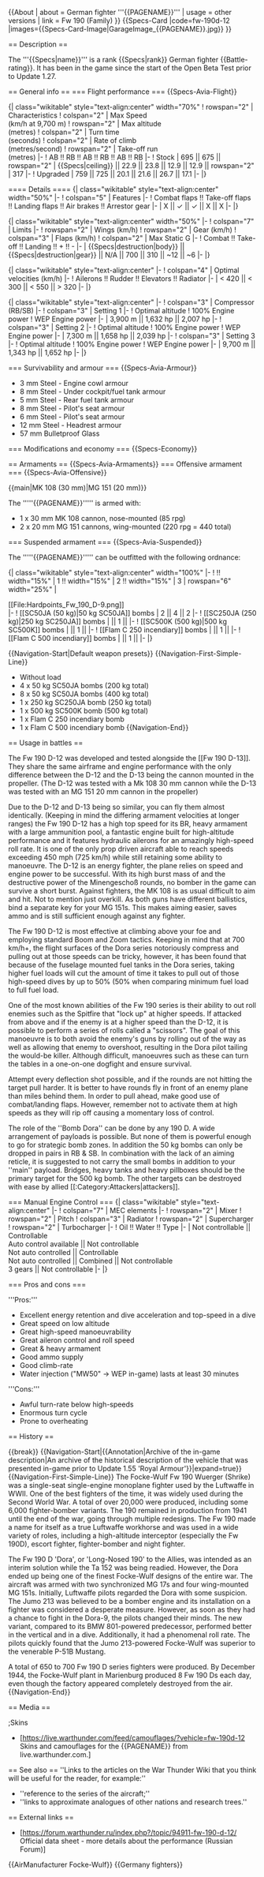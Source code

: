 {{About
| about = German fighter '''{{PAGENAME}}'''
| usage = other versions
| link = Fw 190 (Family)
}}
{{Specs-Card
|code=fw-190d-12
|images={{Specs-Card-Image|GarageImage_{{PAGENAME}}.jpg}}
}}

== Description ==
<!-- ''In the description, the first part should be about the history of and the creation and combat usage of the aircraft, as well as its key features. In the second part, tell the reader about the aircraft in the game. Insert a screenshot of the vehicle, so that if the novice player does not remember the vehicle by name, he will immediately understand what kind of vehicle the article is talking about.'' -->
The '''{{Specs|name}}''' is a rank {{Specs|rank}} German fighter {{Battle-rating}}. It has been in the game since the start of the Open Beta Test prior to Update 1.27.

== General info ==
=== Flight performance ===
{{Specs-Avia-Flight}}
<!-- ''Describe how the aircraft behaves in the air. Speed, manoeuvrability, acceleration and allowable loads - these are the most important characteristics of the vehicle.'' -->

{| class="wikitable" style="text-align:center" width="70%"
! rowspan="2" | Characteristics
! colspan="2" | Max Speed<br>(km/h at 9,700 m)
! rowspan="2" | Max altitude<br>(metres)
! colspan="2" | Turn time<br>(seconds)
! colspan="2" | Rate of climb<br>(metres/second)
! rowspan="2" | Take-off run<br>(metres)
|-
! AB !! RB !! AB !! RB !! AB !! RB
|-
! Stock
| 695 || 675 || rowspan="2" | {{Specs|ceiling}} || 22.9 || 23.8 || 12.9 || 12.9 || rowspan="2" | 317
|-
! Upgraded
| 759 || 725 || 20.1 || 21.6 || 26.7 || 17.1
|-
|}

==== Details ====
{| class="wikitable" style="text-align:center" width="50%"
|-
! colspan="5" | Features
|-
! Combat flaps !! Take-off flaps !! Landing flaps !! Air brakes !! Arrestor gear
|-
| X || ✓ || ✓ || X || X     <!-- ✓ -->
|-
|}

{| class="wikitable" style="text-align:center" width="50%"
|-
! colspan="7" | Limits
|-
! rowspan="2" | Wings (km/h)
! rowspan="2" | Gear (km/h)
! colspan="3" | Flaps (km/h)
! colspan="2" | Max Static G
|-
! Combat !! Take-off !! Landing !! + !! -
|-
| {{Specs|destruction|body}} || {{Specs|destruction|gear}} || N/A || 700 || 310 || ~12 || ~6
|-
|}

{| class="wikitable" style="text-align:center"
|-
! colspan="4" | Optimal velocities (km/h)
|-
! Ailerons !! Rudder !! Elevators !! Radiator
|-
| < 420 || < 300 || < 550 || > 320
|-
|}

{| class="wikitable" style="text-align:center"
|-
! colspan="3" | Compressor (RB/SB)
|-
! colspan="3" | Setting 1
|-
! Optimal altitude
! 100% Engine power
! WEP Engine power
|-
| 3,900 m || 1,632 hp || 2,007 hp
|-
! colspan="3" | Setting 2
|-
! Optimal altitude
! 100% Engine power
! WEP Engine power
|-
| 7,300 m || 1,658 hp || 2,039 hp
|-
! colspan="3" | Setting 3
|-
! Optimal altitude
! 100% Engine power
! WEP Engine power
|-
| 9,700 m || 1,343 hp || 1,652 hp
|-
|}

=== Survivability and armour ===
{{Specs-Avia-Armour}}
<!-- ''Examine the survivability of the aircraft. Note how vulnerable the structure is and how secure the pilot is, whether the fuel tanks are armoured, etc. Describe the armour, if there is any, and also mention the vulnerability of other critical aircraft systems.'' -->

* 3 mm Steel - Engine cowl armour
* 8 mm Steel - Under cockpit/fuel tank armour
* 5 mm Steel - Rear fuel tank armour
* 8 mm Steel - Pilot's seat armour
* 6 mm Steel - Pilot's seat armour
* 12 mm Steel - Headrest armour
* 57 mm Bulletproof Glass

=== Modifications and economy ===
{{Specs-Economy}}

== Armaments ==
{{Specs-Avia-Armaments}}
=== Offensive armament ===
{{Specs-Avia-Offensive}}
<!-- ''Describe the offensive armament of the aircraft, if any. Describe how effective the cannons and machine guns are in a battle, and also what belts or drums are better to use. If there is no offensive weaponry, delete this subsection.'' -->
{{main|MK 108 (30 mm)|MG 151 (20 mm)}}

The '''''{{PAGENAME}}''''' is armed with:

* 1 x 30 mm MK 108 cannon, nose-mounted (85 rpg)
* 2 x 20 mm MG 151 cannons, wing-mounted (220 rpg = 440 total)

=== Suspended armament ===
{{Specs-Avia-Suspended}}
<!-- ''Describe the aircraft's suspended armament: additional cannons under the wings, bombs, rockets and torpedoes. This section is especially important for bombers and attackers. If there is no suspended weaponry remove this subsection.'' -->

The '''''{{PAGENAME}}''''' can be outfitted with the following ordnance:

{| class="wikitable" style="text-align:center" width="100%"
|-
! !! width="15%" | 1 !! width="15%" | 2 !! width="15%" | 3
| rowspan="6" width="25%" | <div class="ttx-image">[[File:Hardpoints_Fw_190_D-9.png]]</div>
|-
! [[SC50JA (50 kg)|50 kg SC50JA]] bombs
| 2 || 4 || 2
|-
! [[SC250JA (250 kg)|250 kg SC250JA]] bombs
| || 1 ||
|-
! [[SC500K (500 kg)|500 kg SC500K]] bombs
| || 1 ||
|-
! [[Flam C 250 incendiary]] bombs
| || 1 ||
|-
! [[Flam C 500 incendiary]] bombs
| || 1 ||
|-
|}

{{Navigation-Start|Default weapon presets}}
{{Navigation-First-Simple-Line}}
* Without load
* 4 x 50 kg SC50JA bombs (200 kg total)
* 8 x 50 kg SC50JA bombs (400 kg total)
* 1 x 250 kg SC250JA bomb (250 kg total)
* 1 x 500 kg SC500K bomb (500 kg total)
* 1 x Flam C 250 incendiary bomb
* 1 x Flam C 500 incendiary bomb
{{Navigation-End}}

== Usage in battles ==
<!-- ''Describe the tactics of playing in the aircraft, the features of using aircraft in a team and advice on tactics. Refrain from creating a "guide" - do not impose a single point of view, but instead, give the reader food for thought. Examine the most dangerous enemies and give recommendations on fighting them. If necessary, note the specifics of the game in different modes (AB, RB, SB).'' -->

The Fw 190 D-12 was developed and tested alongside the [[Fw 190 D-13]]. They share the same airframe and engine performance with the only difference between the D-12 and the D-13 being the cannon mounted in the propeller. (The D-12 was tested with a Mk 108 30 mm cannon while the D-13 was tested with an MG 151 20 mm cannon in the propeller)

Due to the D-12 and D-13 being so similar, you can fly them almost identically. (Keeping in mind the differing armament velocities at longer ranges)  the Fw 190 D-12 has a high top speed for its BR, heavy armament with a large ammunition pool, a fantastic engine built for high-altitude performance and it features hydraulic ailerons for an amazingly high-speed roll rate. It is one of the only prop driven aircraft able to reach speeds exceeding 450 mph (725 km/h) while still retaining some ability to manoeuvre. The D-12 is an energy fighter, the plane relies on speed and engine power to be successful. With its high burst mass of and the destructive power of the Minengeschoß rounds, no bomber in the game can survive a short burst. Against fighters, the MK 108 is as usual difficult to aim and hit. Not to mention just overkill. As both guns have different ballistics, bind a separate key for your MG 151s. This makes aiming easier, saves ammo and is still sufficient enough against any fighter.

The Fw 190 D-12 is most effective at climbing above your foe and employing standard Boom and Zoom tactics. Keeping in mind that at 700 km/h+, the flight surfaces of the Dora series notoriously compress and pulling out at those speeds can be tricky, however, it has been found that because of the fuselage mounted fuel tanks in the Dora series, taking higher fuel loads will cut the amount of time it takes to pull out of those high-speed dives by up to 50% (50% when comparing minimum fuel load to full fuel load.

One of the most known abilities of the Fw 190 series is their ability to out roll enemies such as the Spitfire that "lock up" at higher speeds. If attacked from above and if the enemy is at a higher speed than the D-12, it is possible to perform a series of rolls called a "scissors". The goal of this manoeuvre is to both avoid the enemy's guns by rolling out of the way as well as allowing that enemy to overshoot, resulting in the Dora pilot tailing the would-be killer. Although difficult, manoeuvres such as these can turn the tables in a one-on-one dogfight and ensure survival.

Attempt every deflection shot possible, and if the rounds are not hitting the target pull harder. It is better to have rounds fly in front of an enemy plane than miles behind them. In order to pull ahead, make good use of combat/landing flaps. However, remember not to activate them at high speeds as they will rip off causing a momentary loss of control.

The role of the ''Bomb Dora'' can be done by any 190 D. A wide arrangement of payloads is possible. But none of them is powerful enough to go for strategic bomb zones. In addition the 50 kg bombs can only be dropped in pairs in RB & SB. In combination with the lack of an aiming reticle, it is suggested to not carry the small bombs in addition  to your ''main'' payload. Bridges, heavy tanks and heavy pillboxes should be the primary target for the 500 kg bomb. The other targets can be destroyed with ease by allied [[:Category:Attackers|attackers]].

=== Manual Engine Control ===
{| class="wikitable" style="text-align:center"
|-
! colspan="7" | MEC elements
|-
! rowspan="2" | Mixer
! rowspan="2" | Pitch
! colspan="3" | Radiator
! rowspan="2" | Supercharger
! rowspan="2" | Turbocharger
|-
! Oil !! Water !! Type
|-
| Not controllable || Controllable<br>Auto control available || Not controllable<br>Not auto controlled || Controllable<br>Not auto controlled || Combined || Not controllable<br>3 gears || Not controllable
|-
|}

=== Pros and cons ===
<!-- ''Summarise and briefly evaluate the vehicle in terms of its characteristics and combat effectiveness. Mark its pros and cons in the bulleted list. Try not to use more than 6 points for each of the characteristics. Avoid using categorical definitions such as "bad", "good" and the like - use substitutions with softer forms such as "inadequate" and "effective".'' -->

'''Pros:'''

* Excellent energy retention and dive acceleration and top-speed in a dive
* Great speed on low altitude
* Great high-speed manoeuvrability
* Great aileron control and roll speed
* Great & heavy armament
* Good ammo supply
* Good climb-rate
* Water injection ("MW50" -> WEP in-game) lasts at least 30 minutes

'''Cons:'''

* Awful turn-rate below high-speeds
* Enormous turn cycle
* Prone to overheating

== History ==
<!-- ''Describe the history of the creation and combat usage of the aircraft in more detail than in the introduction. If the historical reference turns out to be too long, take it to a separate article, taking a link to the article about the vehicle and adding a block "/History" (example: <nowiki>https://wiki.warthunder.com/(Vehicle-name)/History</nowiki>) and add a link to it here using the <code>main</code> template. Be sure to reference text and sources by using <code><nowiki><ref></ref></nowiki></code>, as well as adding them at the end of the article with <code><nowiki><references /></nowiki></code>. This section may also include the vehicle's dev blog entry (if applicable) and the in-game encyclopedia description (under <code><nowiki>=== In-game description ===</nowiki></code>, also if applicable).'' -->

{{break}}
{{Navigation-Start|{{Annotation|Archive of the in-game description|An archive of the historical description of the vehicle that was presented in-game prior to Update 1.55 'Royal Armour'}}|expand=true}}
{{Navigation-First-Simple-Line}}
The Focke-Wulf Fw 190 Wuerger (Shrike) was a single-seat single-engine monoplane fighter used by the Luftwaffe in WWII. One of the best fighters of the time, it was widely used during the Second World War. A total of over 20,000 were produced, including some 6,000 fighter-bomber variants. The 190 remained in production from 1941 until the end of the war, going through multiple redesigns. The Fw 190 made a name for itself as a true Luftwaffe workhorse and was used in a wide variety of roles, including a high-altitude interceptor (especially the Fw 190D), escort fighter, fighter-bomber and night fighter.

The Fw 190 D 'Dora', or 'Long-Nosed 190' to the Allies, was intended as an interim solution while the Ta 152 was being readied. However, the Dora ended up being one of the finest Focke-Wulf designs of the entire war. The aircraft was armed with two synchronized MG 17s and four wing-mounted MG 151s. Initially, Luftwaffe pilots regarded the Dora with some suspicion. The Jumo 213 was believed to be a bomber engine and its installation on a fighter was considered a desperate measure. However, as soon as they had a chance to fight in the Dora-9, the pilots changed their minds. The new variant, compared to its BMW 801-powered predecessor, performed better in the vertical and in a dive. Additionally, it had a phenomenal roll rate. The pilots quickly found that the Jumo 213-powered Focke-Wulf was superior to the venerable P-51B Mustang.

A total of 650 to 700 Fw 190 D series fighters were produced. By December 1944, the Focke-Wulf plant in Marienburg produced 8 Fw 190 Ds each day, even though the factory appeared completely destroyed from the air.
{{Navigation-End}}

== Media ==
<!-- ''Excellent additions to the article would be video guides, screenshots from the game, and photos.'' -->

;Skins
* [https://live.warthunder.com/feed/camouflages/?vehicle=fw-190d-12 Skins and camouflages for the {{PAGENAME}} from live.warthunder.com.]

== See also ==
''Links to the articles on the War Thunder Wiki that you think will be useful for the reader, for example:''
* ''reference to the series of the aircraft;''
* ''links to approximate analogues of other nations and research trees.''

== External links ==
<!--''Paste links to sources and external resources, such as:''
* ''topic on the official game forum;''
* ''other literature.''-->

* [https://forum.warthunder.ru/index.php?/topic/94911-fw-190-d-12/ Official data sheet - more details about the performance (Russian Forum)]

{{AirManufacturer Focke-Wulf}}
{{Germany fighters}}